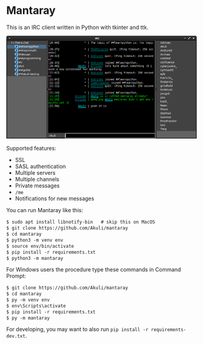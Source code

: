 # Mantaray

This is an IRC client written in Python with tkinter and ttk.

![Screenshot](screenshot.png)

Supported features:
- SSL
- SASL authentication
- Multiple servers
- Multiple channels
- Private messages
- `/me`
- Notifications for new messages

You can run Mantaray like this:

    $ sudo apt install libnotify-bin   # skip this on MacOS
    $ git clone https://github.com/Akuli/mantaray
    $ cd mantaray
    $ python3 -m venv env
    $ source env/bin/activate
    $ pip install -r requirements.txt
    $ python3 -m mantaray
    
For Windows users the procedure type these commands in Command Prompt:

    $ git clone https://github.com/Akuli/mantaray
    $ cd mantaray
    $ py -m venv env
    $ env\Scripts\activate
    $ pip install -r requirements.txt
    $ py -m mantaray

For developing, you may want to also run `pip install -r requirements-dev.txt`.
